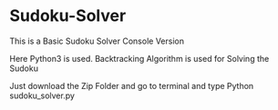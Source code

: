 # Sudoku-Solver
This is a Basic Sudoku Solver Console Version

Here Python3 is used.
Backtracking Algorithm is used for Solving the Sudoku

Just download the Zip Folder and go to terminal and type Python sudoku_solver.py

